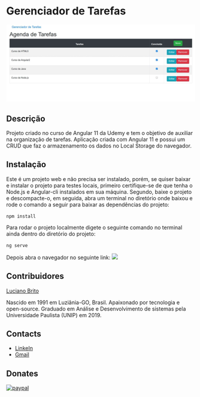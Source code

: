 # Gerenciador de Tarefas

![](./src/assets/gerenciador-de-tarefas.png)

## Descrição

Projeto criado no curso de Angular 11 da Udemy e tem o objetivo de auxiliar na organização de tarefas. Aplicação criada com Angular 11 e possui um CRUD que faz o armazenamento os dados no Local Storage do navegador.

## Instalação

Este é um projeto web e não precisa ser instalado, porém, se quiser baixar e instalar o projeto para testes locais, primeiro certifique-se de que tenha o Node.js e Angular-cli instalados em sua máquina. Segundo, baixe o projeto e descompacte-o, em seguida, abra um terminal no diretório onde baixou e rode o comando a seguir para baixar as dependências do projeto:

```
npm install
```
Para rodar o projeto localmente digete o seguinte comando no terminal ainda dentro do diretório do projeto:

```
ng serve
```

Depois abra o navegador no seguinte link: ![](https://localhost:3000)


## Contribuidores

[Luciano Brito](https://github.com/LucianoAparecidoBritoGuedes/)

Nascido em 1991 em Luziânia-GO, Brasil. Apaixonado por tecnologia e open-source. Graduado em Análise e Desenvolvimento de sistemas pela Universidade Paulista (UNIP) em 2019.


## Contacts

- [LinkeIn](https://www.linkedin.com/in/luciano-brito-76379374/)
- [Gmail](lucianobrito.dev@gmail.com)


## Donates

[![paypal](https://www.paypalobjects.com/en_US/i/btn/btn_donateCC_LG.gif)](https://www.paypal.com/cgi-bin/webscr?cmd=_s-xclic&hosted_button_id=RXA28WZH3XF4E)
